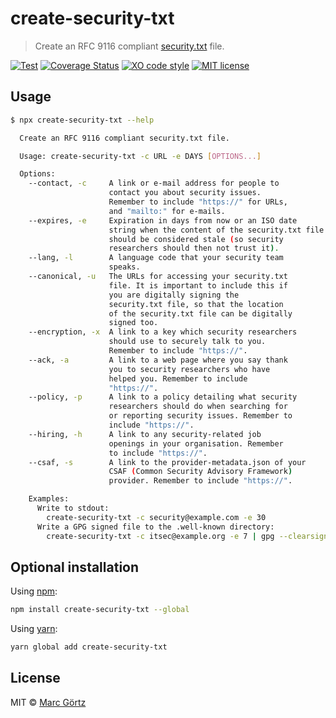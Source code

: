 # create-security-txt

> Create an RFC 9116 compliant [security.txt](https://www.rfc-editor.org/rfc/rfc9116) file.

[![Test](https://github.com/mrcgrtz/create-security-txt/actions/workflows/test.yml/badge.svg)](https://github.com/mrcgrtz/create-security-txt/actions/workflows/test.yml)
[![Coverage Status](https://coveralls.io/repos/github/mrcgrtz/create-security-txt/badge.svg?branch=main)](https://coveralls.io/github/mrcgrtz/create-security-txt?branch=main)
[![XO code style](https://img.shields.io/badge/code_style-XO-5ed9c7.svg)](https://github.com/xojs/xo)
[![MIT license](https://img.shields.io/github/license/mrcgrtz/create-security-txt.svg)](https://github.com/mrcgrtz/create-security-txt/blob/main/LICENSE.md)

## Usage

```bash
$ npx create-security-txt --help

  Create an RFC 9116 compliant security.txt file.

  Usage: create-security-txt -c URL -e DAYS [OPTIONS...]

  Options:
    --contact, -c     A link or e-mail address for people to
                      contact you about security issues. 
                      Remember to include "https://" for URLs,
                      and "mailto:" for e-mails.
    --expires, -e     Expiration in days from now or an ISO date
                      string when the content of the security.txt file
                      should be considered stale (so security
                      researchers should then not trust it).
    --lang, -l        A language code that your security team
                      speaks.
    --canonical, -u   The URLs for accessing your security.txt
                      file. It is important to include this if
                      you are digitally signing the
                      security.txt file, so that the location
                      of the security.txt file can be digitally
                      signed too.
    --encryption, -x  A link to a key which security researchers
                      should use to securely talk to you.
                      Remember to include "https://".
    --ack, -a         A link to a web page where you say thank
                      you to security researchers who have
                      helped you. Remember to include
                      "https://".
    --policy, -p      A link to a policy detailing what security
                      researchers should do when searching for
                      or reporting security issues. Remember to
                      include "https://".
    --hiring, -h      A link to any security-related job
                      openings in your organisation. Remember
                      to include "https://".
    --csaf, -s        A link to the provider-metadata.json of your
                      CSAF (Common Security Advisory Framework)
                      provider. Remember to include "https://".

    Examples:
      Write to stdout:
        create-security-txt -c security@example.com -e 30
      Write a GPG signed file to the .well-known directory:
        create-security-txt -c itsec@example.org -e 7 | gpg --clearsign > .well-known/security.txt
```

## Optional installation

Using [npm](https://www.npmjs.com/get-npm):

```bash
npm install create-security-txt --global
```

Using [yarn](https://yarnpkg.com/):

```bash
yarn global add create-security-txt
```

## License

MIT © [Marc Görtz](https://marcgoertz.de/)
